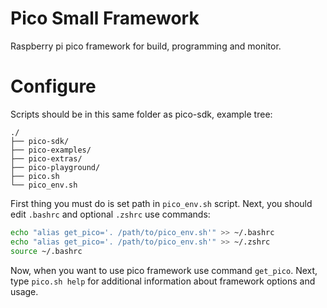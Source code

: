 # Pico Small Framework
Raspberry pi pico framework for build, programming and monitor.

# Configure
Scripts should be in this same folder as pico-sdk, example tree:

	./
	├── pico-sdk/
	├── pico-examples/
	├── pico-extras/
	├── pico-playground/
	├── pico.sh
	└── pico_env.sh

First thing you must do is set path in `pico_env.sh` script. Next, you should edit `.bashrc` and optional `.zshrc` use commands:
```bash
echo "alias get_pico='. /path/to/pico_env.sh'" >> ~/.bashrc
echo "alias get_pico='. /path/to/pico_env.sh'" >> ~/.zshrc
source ~/.bashrc
```

Now, when you want to use pico framework use command `get_pico`. Next, type `pico.sh help` for additional information about framework options and usage.
